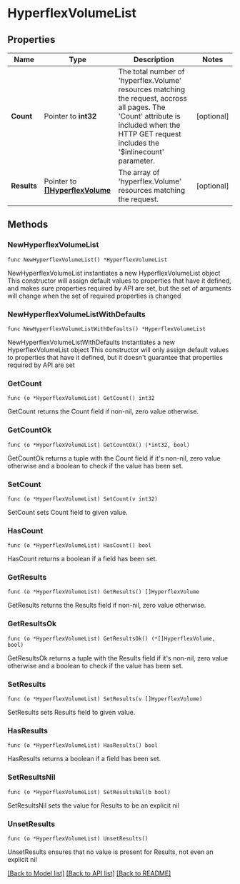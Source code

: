 # HyperflexVolumeList

## Properties

Name | Type | Description | Notes
------------ | ------------- | ------------- | -------------
**Count** | Pointer to **int32** | The total number of &#39;hyperflex.Volume&#39; resources matching the request, accross all pages. The &#39;Count&#39; attribute is included when the HTTP GET request includes the &#39;$inlinecount&#39; parameter. | [optional] 
**Results** | Pointer to [**[]HyperflexVolume**](HyperflexVolume.md) | The array of &#39;hyperflex.Volume&#39; resources matching the request. | [optional] 

## Methods

### NewHyperflexVolumeList

`func NewHyperflexVolumeList() *HyperflexVolumeList`

NewHyperflexVolumeList instantiates a new HyperflexVolumeList object
This constructor will assign default values to properties that have it defined,
and makes sure properties required by API are set, but the set of arguments
will change when the set of required properties is changed

### NewHyperflexVolumeListWithDefaults

`func NewHyperflexVolumeListWithDefaults() *HyperflexVolumeList`

NewHyperflexVolumeListWithDefaults instantiates a new HyperflexVolumeList object
This constructor will only assign default values to properties that have it defined,
but it doesn't guarantee that properties required by API are set

### GetCount

`func (o *HyperflexVolumeList) GetCount() int32`

GetCount returns the Count field if non-nil, zero value otherwise.

### GetCountOk

`func (o *HyperflexVolumeList) GetCountOk() (*int32, bool)`

GetCountOk returns a tuple with the Count field if it's non-nil, zero value otherwise
and a boolean to check if the value has been set.

### SetCount

`func (o *HyperflexVolumeList) SetCount(v int32)`

SetCount sets Count field to given value.

### HasCount

`func (o *HyperflexVolumeList) HasCount() bool`

HasCount returns a boolean if a field has been set.

### GetResults

`func (o *HyperflexVolumeList) GetResults() []HyperflexVolume`

GetResults returns the Results field if non-nil, zero value otherwise.

### GetResultsOk

`func (o *HyperflexVolumeList) GetResultsOk() (*[]HyperflexVolume, bool)`

GetResultsOk returns a tuple with the Results field if it's non-nil, zero value otherwise
and a boolean to check if the value has been set.

### SetResults

`func (o *HyperflexVolumeList) SetResults(v []HyperflexVolume)`

SetResults sets Results field to given value.

### HasResults

`func (o *HyperflexVolumeList) HasResults() bool`

HasResults returns a boolean if a field has been set.

### SetResultsNil

`func (o *HyperflexVolumeList) SetResultsNil(b bool)`

 SetResultsNil sets the value for Results to be an explicit nil

### UnsetResults
`func (o *HyperflexVolumeList) UnsetResults()`

UnsetResults ensures that no value is present for Results, not even an explicit nil

[[Back to Model list]](../README.md#documentation-for-models) [[Back to API list]](../README.md#documentation-for-api-endpoints) [[Back to README]](../README.md)


